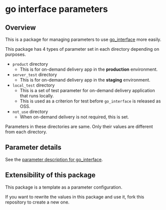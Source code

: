 # go interface parameters

## Overview
This is a package for managing parameters to use [go_interface](https://github.com/eve-autonomy/go_interface) more easily.

This package has 4 types of parameter set in each directory depending on purposes.
- `product` directory
  - This is for on-demand delivery app in the **production** environment.
- `server_test` directory
  - This is for on-demand delivery app in the **staging** environment.
- `local_test` directory
  - This is a set of test parameter for on-demand delivery application that runs locally.
  - This is used as a criterion for test before `go_interface` is released as OSS.
- `not_use` directory
  - When on-demand delivery is not required, this is set.

Parameters in these directories are same. Only their values are different from each directory.

## Parameter details
See the [parameter description for go_interface](https://github.com/eve-autonomy/go_interface#parameter-description).

## Extensibility of this package
This package is a template as a parameter configuration.

If you want to rewrite the values in this package and use it, fork this repository to create a new one.

